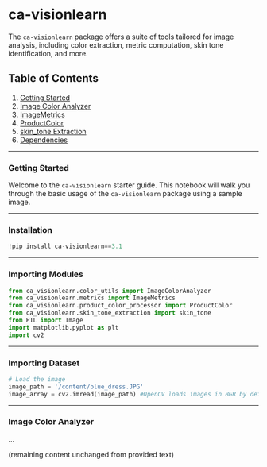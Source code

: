 
# ca-visionlearn

The `ca-visionlearn` package offers a suite of tools tailored for image analysis, including color extraction, metric computation, skin tone identification, and more.

## Table of Contents
1. [Getting Started](#getting-started)
2. [Image Color Analyzer](#image-color-analyzer)
3. [ImageMetrics](#imagemetrics)
4. [ProductColor](#productcolor)
5. [skin_tone Extraction](#skin_tone-extraction)
6. [Dependencies](#dependencies)

---

### Getting Started

Welcome to the `ca-visionlearn` starter guide. This notebook will walk you through the basic usage of the `ca-visionlearn` package using a sample image.

---

### Installation
```python
!pip install ca-visionlearn==3.1
```

---

### Importing Modules
```python
from ca_visionlearn.color_utils import ImageColorAnalyzer
from ca_visionlearn.metrics import ImageMetrics
from ca_visionlearn.product_color_processor import ProductColor
from ca_visionlearn.skin_tone_extraction import skin_tone
from PIL import Image
import matplotlib.pyplot as plt
import cv2
```

---

### Importing Dataset
```python
# Load the image
image_path = '/content/blue_dress.JPG'
image_array = cv2.imread(image_path) #OpenCV loads images in BGR by default and please do not change it
```

---

### Image Color Analyzer
...

(remaining content unchanged from provided text)

